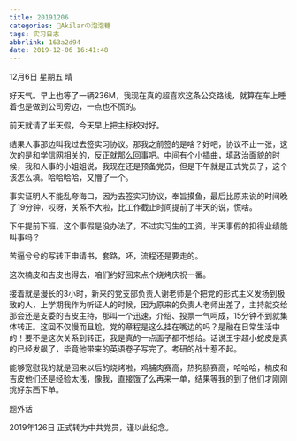 ```yaml
---
title: 20191206
categories: 🍬Akilarの泡泡糖
tags: 实习日志
abbrlink: 163a2d94
date: 2019-12-06 16:41:48
---
```


12月6日 星期五 晴

好天气。早上也等了一辆236M，我现在真的超喜欢这条公交路线，就算在车上睡着也是做到公司旁边，一点也不慌的。

前天就请了半天假，今天早上把主标校对好。

结果人事那边叫我过去签实习协议。那我之前签的是啥？好吧，协议不止一张，这次的是和学信网相关的，反正就那么回事吧。中间有个小插曲，填政治面貌的时候，我和人事的小姐姐说，我现在还是预备党员，但是下午就是正式党员了，这个该怎么填。哈哈哈哈，又懵了一个。

事实证明人不能乱夸海口，因为去签实习协议，奉旨摸鱼，最后比原来说的时间晚了19分钟，哎呀，关系不大啦，比工作截止时间提前了半天的说，慌啥。

下午提前下班，这个事假是没办法了，不过实习生的工资，半天事假的扣得业绩能叫事吗？

苦逼兮兮的写转正申请书，套路，呸，流程还是要走的。

这次楠皮和吉皮也得去，咱们约好回来点个烧烤庆祝一番。

接着就是漫长的3小时，新来的党支部负责人谢老师是个把党的形式主义发扬到极致的人，上学期我作为听证人的时候，因为原来的负责人老师出差了，主持就交给那会还是支委的吉皮主持，那叫一个迅速，介绍、投票一气呵成，15分钟不到就集体转正。这回不仅慢而且尬，党的章程是这么挂在嘴边的吗？是融在日常生活中的！要不是这次关系到转正，我是真的一点面子都不想给。话说王宇超小蛇皮是真的已经发飙了，毕竟他带来的英语卷子写完了。考研的战士惹不起。

能够宽慰我的就是回来以后的烧烤啦，鸡脯肉赛高，热狗肠赛高，哈哈哈，楠皮和吉皮他们还是经验太浅，像我，直接饿了么再来一单，结果等我的到了他们才刚刚挑好东西下单。

题外话

2019年126日 正式转为中共党员，谨以此纪念。
